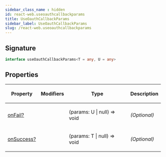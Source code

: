```yaml
---
sidebar_class_name : hidden
id: react-web.useoauthcallbackparams
title: UseOauthCallbackParams
sidebar_label: UseOauthCallbackParams
slug: /react-web.useoauthcallbackparams
---
```






## Signature

```typescript
interface useOauthCallbackParams<T = any, U = any> 
```

## Properties

<table><thead><tr><th>

Property


</th><th>

Modifiers


</th><th>

Type


</th><th>

Description


</th></tr></thead>
<tbody><tr><td>

[onFail?](./react-web.useoauthcallbackparams.onfail)


</td><td>


</td><td>

(params: U \| null) =&gt; void


</td><td>

_(Optional)_


</td></tr>
<tr><td>

[onSuccess?](./react-web.useoauthcallbackparams.onsuccess)


</td><td>


</td><td>

(params: T \| null) =&gt; void


</td><td>

_(Optional)_


</td></tr>
</tbody></table>
